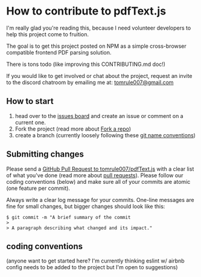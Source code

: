 # How to contribute to pdfText.js

I'm really glad you're reading this, because I need volunteer developers to help this project come to fruition.

The goal is to get this project posted on NPM as a simple cross-browser compatible frontend PDF parsing solution.

There is tons todo (like improving this CONTRIBUTING.md doc!)

If you would like to get involved or chat about the project, request an invite to the discord chatroom by emailing me at: <tomrule007@gmail.com>

## How to start

1. head over to the [issues board](https://github.com/tomrule007/pdf-text.js/issues) and create an issue or comment on a current one.
2. Fork the project (read more about [Fork a repo](https://help.github.com/en/github/getting-started-with-github/fork-a-repo))
3. create a branch (currently loosely following these [git name conventions](https://gist.github.com/digitaljhelms/4287848#file-gistfile1-md))

## Submitting changes

Please send a [GitHub Pull Request to tomrule007/pdfText.js](https://github.com/tomrule007/pdf-text.js/pull/new/development) with a clear list of what you've done (read more about [pull requests](http://help.github.com/pull-requests/)). Please follow our coding conventions (below) and make sure all of your commits are atomic (one feature per commit).

Always write a clear log message for your commits. One-line messages are fine for small changes, but bigger changes should look like this:

    $ git commit -m "A brief summary of the commit
    >
    > A paragraph describing what changed and its impact."

## coding conventions

(anyone want to get started here? I'm currently thinking eslint w/ airbnb config needs to be added to the project but I'm open to suggestions)
